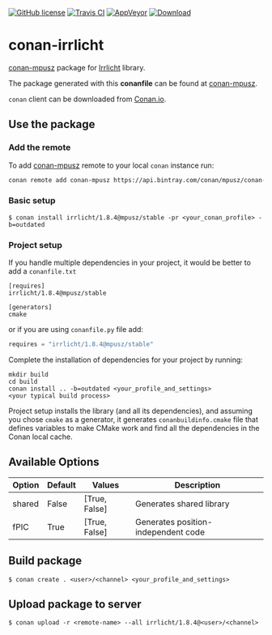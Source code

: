 [![GitHub license](https://img.shields.io/badge/license-MIT-blue.svg?maxAge=3600)](https://raw.githubusercontent.com/mpusz/conan-irrlicht/master/LICENSE)
[![Travis CI](https://img.shields.io/travis/mpusz/conan-irrlicht/master.svg?label=Travis%20CI)](https://travis-ci.org/mpusz/conan-irrlicht)
[![AppVeyor](https://img.shields.io/appveyor/ci/mpusz/conan-irrlicht/master.svg?label=AppVeyor)](https://ci.appveyor.com/project/mpusz/conan-irrlicht)
[![Download](https://api.bintray.com/packages/mpusz/conan-mpusz/irrlicht%3Ampusz/images/download.svg)](https://bintray.com/mpusz/conan-mpusz/irrlicht%3Ampusz/_latestVersion)

# conan-irrlicht

[conan-mpusz](https://bintray.com/mpusz/conan-mpusz) package for [Irrlicht](http://irrlicht.sourceforge.net/) library.

The package generated with this **conanfile** can be found at [conan-mpusz](https://bintray.com/mpusz/conan-mpusz/irrlicht%3Ampusz).

`conan` client can be downloaded from [Conan.io](https://conan.io).

## Use the package

### Add the remote

To add [conan-mpusz](https://bintray.com/mpusz/conan-mpusz) remote to your
local `conan` instance run:

```bash
conan remote add conan-mpusz https://api.bintray.com/conan/mpusz/conan-mpusz
```

### Basic setup

```
$ conan install irrlicht/1.8.4@mpusz/stable -pr <your_conan_profile> -b=outdated
```

### Project setup

If you handle multiple dependencies in your project, it would be better
to add a `conanfile.txt`

```
[requires]
irrlicht/1.8.4@mpusz/stable

[generators]
cmake
```

or if you are using `conanfile.py` file add:

```python
requires = "irrlicht/1.8.4@mpusz/stable"
```

Complete the installation of dependencies for your project by running:

```
mkdir build
cd build
conan install .. -b=outdated <your_profile_and_settings>
<your typical build process>
```

Project setup installs the library (and all its dependencies), and assuming you chose
`cmake` as a generator, it generates `conanbuildinfo.cmake` file that defines variables
to make CMake work and find all the dependencies in the Conan local cache.

## Available Options

| Option | Default | Values        | Description                         |
|--------|---------|---------------|-------------------------------------|
| shared | False   | [True, False] | Generates shared library            |
| fPIC   | True    | [True, False] | Generates position-independent code |

## Build package

```
$ conan create . <user>/<channel> <your_profile_and_settings>
```

## Upload package to server

```
$ conan upload -r <remote-name> --all irrlicht/1.8.4@<user>/<channel>
```
